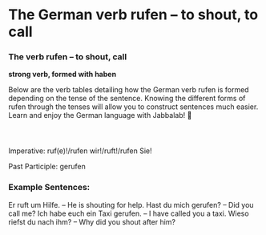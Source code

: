 # The German verb rufen – to shout, to call

[](http://www.jabbalab.com/blog/wp-content/uploads/2013/08/rufen.jpg)

### The verb rufen – to shout, call

**strong verb, formed with haben**

Below are the verb tables detailing how the German verb rufen is formed depending on the tense of the sentence. Knowing the different forms of rufen through the tenses will allow you to construct sentences much easier. Learn and enjoy the German language with Jabbalab! 🙂

### 


 

Imperative: ruf(e)!/rufen wir!/ruft!/rufen Sie!

Past Participle: gerufen

### Example Sentences:

Er ruft um Hilfe. – He is shouting for help.
Hast du mich gerufen? – Did you call me?
Ich habe euch ein Taxi gerufen. – I have called you a taxi.
Wieso riefst du nach ihm? – Why did you shout after him?  
